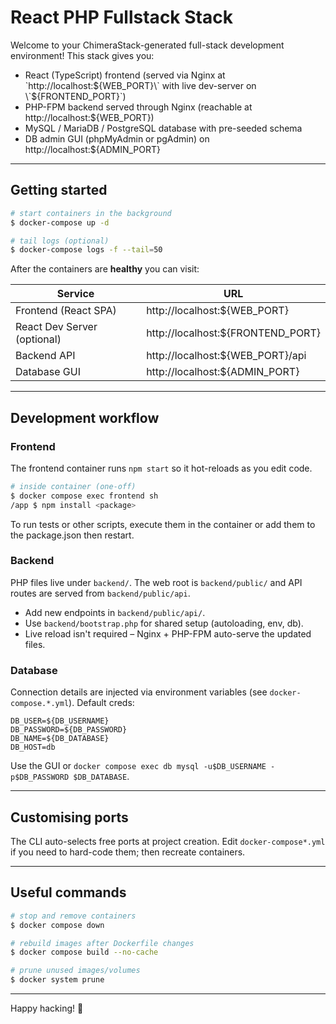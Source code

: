 # React PHP Fullstack Stack

Welcome to your ChimeraStack-generated full-stack development environment! This stack gives you:

- React (TypeScript) frontend (served via Nginx at \`http://localhost:${WEB_PORT}\` with live dev-server on \`${FRONTEND_PORT}\`)
- PHP-FPM backend served through Nginx (reachable at http://localhost:${WEB_PORT})
- MySQL / MariaDB / PostgreSQL database with pre-seeded schema
- DB admin GUI (phpMyAdmin or pgAdmin) on http://localhost:${ADMIN_PORT}

---

## Getting started

```bash
# start containers in the background
$ docker-compose up -d

# tail logs (optional)
$ docker-compose logs -f --tail=50
```

After the containers are **healthy** you can visit:

| Service                     | URL                               |
| --------------------------- | --------------------------------- |
| Frontend (React SPA)        | http://localhost:${WEB_PORT}      |
| React Dev Server (optional) | http://localhost:${FRONTEND_PORT} |
| Backend API                 | http://localhost:${WEB_PORT}/api  |
| Database GUI                | http://localhost:${ADMIN_PORT}    |

---

## Development workflow

### Frontend

The frontend container runs `npm start` so it hot-reloads as you edit code.

```bash
# inside container (one-off)
$ docker compose exec frontend sh
/app $ npm install <package>
```

To run tests or other scripts, execute them in the container or add them to the package.json then restart.

### Backend

PHP files live under `backend/`. The web root is `backend/public/` and API routes are served from `backend/public/api`.

- Add new endpoints in `backend/public/api/`.
- Use `backend/bootstrap.php` for shared setup (autoloading, env, db).
- Live reload isn't required – Nginx + PHP-FPM auto-serve the updated files.

### Database

Connection details are injected via environment variables (see `docker-compose.*.yml`). Default creds:

```
DB_USER=${DB_USERNAME}
DB_PASSWORD=${DB_PASSWORD}
DB_NAME=${DB_DATABASE}
DB_HOST=db
```

Use the GUI or `docker compose exec db mysql -u$DB_USERNAME -p$DB_PASSWORD $DB_DATABASE`.

---

## Customising ports

The CLI auto-selects free ports at project creation. Edit `docker-compose*.yml` if you need to hard-code them; then recreate containers.

---

## Useful commands

```bash
# stop and remove containers
$ docker compose down

# rebuild images after Dockerfile changes
$ docker compose build --no-cache

# prune unused images/volumes
$ docker system prune
```

---

Happy hacking! 🎉

